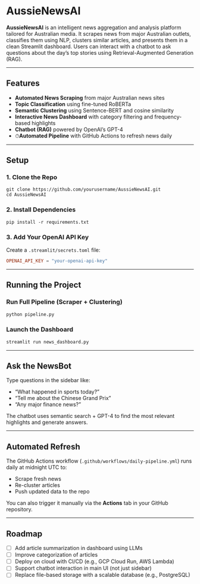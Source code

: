 # AussieNewsAI

**AussieNewsAI** is an intelligent news aggregation and analysis platform tailored for Australian media. It scrapes news from major Australian outlets, classifies them using NLP, clusters similar articles, and presents them in a clean Streamlit dashboard. Users can interact with a chatbot to ask questions about the day’s top stories using Retrieval-Augmented Generation (RAG).

---

## Features

- **Automated News Scraping** from major Australian news sites
- **Topic Classification** using fine-tuned RoBERTa
- **Semantic Clustering** using Sentence-BERT and cosine similarity
- **Interactive News Dashboard** with category filtering and frequency-based highlights
- **Chatbot (RAG)** powered by OpenAI’s GPT-4
- ⏱**Automated Pipeline** with GitHub Actions to refresh news daily

---

## Setup

### 1. Clone the Repo

```
git clone https://github.com/yourusername/AussieNewsAI.git
cd AussieNewsAI
```

### 2. Install Dependencies

```
pip install -r requirements.txt
```

### 3. Add Your OpenAI API Key

Create a `.streamlit/secrets.toml` file:

```toml
OPENAI_API_KEY = "your-openai-api-key"
```

---

## Running the Project

### Run Full Pipeline (Scraper + Clustering)

```bash
python pipeline.py
```

### Launch the Dashboard

```bash
streamlit run news_dashboard.py
```

---

## Ask the NewsBot

Type questions in the sidebar like:

- “What happened in sports today?”
- “Tell me about the Chinese Grand Prix”
- “Any major finance news?”

The chatbot uses semantic search + GPT-4 to find the most relevant highlights and generate answers.

---

## Automated Refresh

The GitHub Actions workflow (`.github/workflows/daily-pipeline.yml`) runs daily at midnight UTC to:

- Scrape fresh news
- Re-cluster articles
- Push updated data to the repo

You can also trigger it manually via the **Actions** tab in your GitHub repository.

---

## Roadmap

- [ ] Add article summarization in dashboard using LLMs
- [ ] Improve categorization of articles
- [ ] Deploy on cloud with CI/CD (e.g., GCP Cloud Run, AWS Lambda)
- [ ] Support chatbot interaction in main UI (not just sidebar)
- [ ] Replace file-based storage with a scalable database (e.g., PostgreSQL)